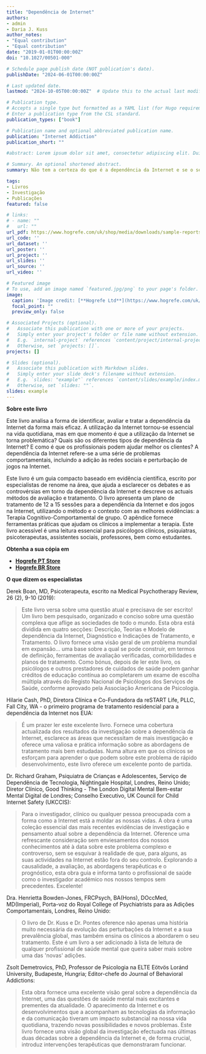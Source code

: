 ```yaml
---
title: "Dependência de Internet"
authors:
- admin
- Daria J. Kuss
author_notes:
- "Equal contribution"
- "Equal contribution"
date: "2019-01-01T00:00:00Z"
doi: "10.1027/00501-000"

# Schedule page publish date (NOT publication's date).
publishDate: "2024-06-01T00:00:00Z"

# Last updated date.
lastmod: "2024-10-05T00:00:00Z"  # Update this to the actual last modified date

# Publication type.
# Accepts a single type but formatted as a YAML list (for Hugo requirements).
# Enter a publication type from the CSL standard.
publication_types: ["book"]

# Publication name and optional abbreviated publication name.
publication: "Internet Addiction"
publication_short: ""

#abstract: Lorem ipsum dolor sit amet, consectetur adipiscing elit. Duis posuere tellus ac convallis placerat. Proin tincidunt magna sed ex sollicitudin condimentum. Sed ac faucibus dolor, scelerisque sollicitudin nisi. Cras purus urna, suscipit quis sapien eu, pulvinar tempor diam. Quisque risus orci, mollis id ante sit amet, gravida egestas nisl. Sed ac tempus magna. Proin in dui enim. Donec condimentum, sem id dapibus fringilla, tellus enim condimentum arcu, nec volutpat est felis vel metus. Vestibulum sit amet erat at nulla eleifend gravida.

# Summary. An optional shortened abstract.
summary: Não tem a certeza do que é a dependência da Internet e se o seu cliente sofre desta perturbação? Gostaria de saber mais sobre como ajudar os seus clientes? Então este guia conciso e baseado em evidência científica para profissionais ocupados é para si.

tags:
- Livros
- Investigação
- Publicações
featured: false

# links:
# - name: ""
#   url: ""
url_pdf: https://www.hogrefe.com/uk/shop/media/downloads/sample-reports/9780889375017_lese.pdf
url_code: ''
url_dataset: ''
url_poster: ''
url_project: ''
url_slides: ''
url_source: ''
url_video: ''

# Featured image
# To use, add an image named `featured.jpg/png` to your page's folder. 
image:
  caption: 'Image credit: [**Hogrefe Ltd**](https://www.hogrefe.com/uk/shop/internet-addiction-76323.html)'
  focal_point: ""
  preview_only: false

# Associated Projects (optional).
#   Associate this publication with one or more of your projects.
#   Simply enter your project's folder or file name without extension.
#   E.g. `internal-project` references `content/project/internal-project/index.md`.
#   Otherwise, set `projects: []`.
projects: []

# Slides (optional).
#   Associate this publication with Markdown slides.
#   Simply enter your slide deck's filename without extension.
#   E.g. `slides: "example"` references `content/slides/example/index.md`.
#   Otherwise, set `slides: ""`.
slides: example
---
```

**Sobre este livro**

Este livro analisa a forma de identificar, avaliar e tratar a dependência da Internet da forma mais eficaz.
A utilização da Internet tornou-se essencial na vida quotidiana, mas em que momento é que a utilização
da Internet se torna problemática? Quais são os diferentes tipos de dependência da Internet? E como é que os profissionais
podem ajudar melhor os clientes? A dependência da Internet refere-se a uma série de problemas comportamentais, incluindo a
adição às redes sociais e perturbação de jogos na Internet.

Este livro é um guia compacto baseado em evidência científica, escrito por especialistas de renome na área, que ajuda a esclarecer
os debates e as controvérsias em torno da dependência da Internet e descreve os actuais métodos de avaliação e tratamento.
O livro apresenta um plano de tratamento de 12 a 15 sessões para a dependência da Internet e dos jogos na Internet, utilizando o método
e o contexto com as melhores evidências: a Terapia Cognitivo-Comportamental de grupo. O apêndice fornece ferramentas práticas que
ajudam os clínicos a implementar a terapia. Este livro acessível é uma leitura essencial para psicólogos clínicos, psiquiatras, 
psicoterapeutas, assistentes sociais, professores, bem como estudantes.

**Obtenha a sua cópia em**

- **[Hogrefe PT Store](https://www.hogrefe.com/pt/shop/internet-addiction-76323.html)**
- **[Hogrefe BR Store](https://www.hogrefe.com.br/dependencia-de-internet-colecao-avancos-em-psicoterapia.html)**

**O que dizem os especialistas**

Derek Boan, MD, Psicoterapeuta, escrito na Medical Psychotherapy Review, 26 (2), 9-10 (2019):
> Este livro versa sobre uma questão atual e precisava de ser escrito! Um livro bem pesquisado, organizado e conciso sobre
uma questão complexa que aflige as sociedades de todo o mundo. Esta obra está dividida em quatro secções:
Descrição, Teorias e Modelo de dependência da Internet, Diagnóstico e Indicações de Tratamento, e Tratamento.
O livro fornece uma visão geral de um problema mundial em expansão... uma base sobre a qual se pode construir, em termos de definição,
ferramentas de avaliação verificadas, comorbilidades e planos de tratamento. Como bónus, depois de ler este livro, os psicólogos e
outros prestadores de cuidados de saúde podem ganhar créditos de educação contínua ao completarem um exame de escolha múltipla através do
Registo Nacional de Psicólogos dos Serviços de Saúde, conforme aprovado pela Associação Americana de Psicologia.

Hilarie Cash, PhD, Diretora Clínica e Co-Fundadora da reSTART Life, PLLC, Fall City, WA -
o primeiro programa de tratamento residencial para a dependência da Internet nos EUA:
> É um prazer ler este excelente livro. Fornece uma cobertura actualizada dos resultados da investigação
sobre a dependência da Internet, esclarece as áreas que necessitam de mais investigação e oferece uma valiosa e
prática informação sobre as abordagens de tratamento mais bem estudadas. Numa altura em que os clínicos se esforçam
para aprender o que podem sobre este problema de rápido desenvolvimento, este livro oferece um excelente ponto de partida.

Dr. Richard Graham, Psiquiatra de Crianças e Adolescentes, Serviço de Dependência de Tecnologia,
Nightingale Hospital, Londres, Reino Unido; Diretor Clínico, Good Thinking - The London Digital Mental
Bem-estar Mental Digital de Londres; Conselho Executivo, UK Council for Child Internet Safety (UKCCIS):
> Para o investigador, clínico ou qualquer pessoa preocupada com a forma como a Internet está a moldar as nossas vidas.
A obra é uma coleção essencial das mais recentes evidências de investigação e pensamento atual sobre a dependência da Internet.
Oference uma refrescante consideração sem enviesamentos dos nossos conhecimentos até à data sobre este problema complexo
e controverso, sem se esquivar à realidade de que, para alguns, as suas actividades na Internet estão fora do seu controlo.
Explorando a causalidade, a avaliação, as abordagens terapêuticas e o prognóstico, esta obra guia e informa
tanto o profissional de saúde como o investigador académico nos nossos tempos sem precedentes. Excelente!

Dra. Henrietta Bowden-Jones, FRCPsych, BA(Hons), DOccMed, MD(Imperial),
Porta-voz do Royal College of Psychiatrists para as Adições Comportamentais, Londres, Reino Unido:
> O livro de Dr. Kuss e Dr. Pontes oference não apenas uma história muito necessária da evolução das perturbações
da Internet e a sua prevalência global, mas também ensina os clínicos a abordarem o seu tratamento.
Este é um livro a ser adicionado à lista de leitura de qualquer profissional de saúde mental que queira saber mais sobre
uma das 'novas' adições.

Zsolt Demetrovics, PhD, Professor de Psicologia na ELTE Eötvös Loránd University,
Budapeste, Hungria; Editor-chefe do Journal of Behavioral Addictions:
> Esta obra fornece uma excelente visão geral sobre a dependência da Internet, uma das questões de saúde mental mais excitantes e
prementes da atualidade. O aparecimento da Internet e os desenvolvimentos que a acompanham as tecnologias da
informação e da comunicação tiveram um impacto substancial na nossa vida quotidiana, trazendo novas possibilidades
e novos problemas. Este livro fornece uma visão global da investigação efectuada nas últimas duas décadas sobre
a dependência da Internet e, de forma crucial, introduz intervenções terapêuticas que demonstraram funcionar.